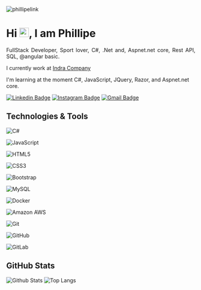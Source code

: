 <p align="left"><img src="https://komarev.com/ghpvc/?username=phillipelink" alt="phillipelink" /></p>


<h1 align = "justify"> Hi <img src="https://media.giphy.com/media/hvRJCLFzcasrR4ia7z/giphy.gif" width="25px">, I am Phillipe</h1>
<p align = "justify">FullStack Developer, Sport lover, C#, .Net and, Aspnet.net core, Rest API, SQL,  @angular basic.</p>

I currently work at [Indra Company](https://www.indracompany.com/pt-br/)

I'm learning at the moment C#, JavaScript, JQuery, Razor, and Aspnet.net core.


[![Linkedin Badge](https://img.shields.io/badge/-phillipe-blue?style=flat-square&logo=Linkedin&logoColor=white&link=https://www.linkedin.com/in/phillipe-marinho-928a89a8/)](https://www.linkedin.com/in/phillipe-marinho-928a89a8/)
[![Instagram Badge](https://img.shields.io/badge/-phillipe-purple?style=flat-square&logo=instagram&logoColor=white&link=https://www.instagram.com/phillipe.pinheiro/)](https://www.instagram.com/phillipe.pinheiro/)
[![Gmail Badge](https://img.shields.io/badge/-phillipe.pinheiro@gmail.com-c14438?style=flat-square&logo=Gmail&logoColor=white&link=mailto:phillipe.pinheiro@gmail.com)](mailto:phillipe.pinheiro@gmail.com)

## Technologies & Tools

![C#](https://img.shields.io/badge/C%23-C%20Sharp-blue)

![JavaScript](https://img.shields.io/badge/-JavaScript-black?style=flat-square&logo=javascript)

![HTML5](https://img.shields.io/badge/-HTML5-E34F26?style=flat-square&logo=html5&logoColor=white)

![CSS3](https://img.shields.io/badge/-CSS3-1572B6?style=flat-square&logo=css3)

![Bootstrap](https://img.shields.io/badge/-Bootstrap-563D7C?style=flat-square&logo=bootstrap)

![MySQL](https://img.shields.io/badge/-MySQL-black?style=flat-square&logo=mysql)

![Docker](https://img.shields.io/badge/-Docker-black?style=flat-square&logo=docker)

![Amazon AWS](https://img.shields.io/badge/Amazon%20AWS-232F3E?style=flat-square&logo=amazon-aws)

![Git](https://img.shields.io/badge/-Git-black?style=flat-square&logo=git)

![GitHub](https://img.shields.io/badge/-GitHub-181717?style=flat-square&logo=github)

![GitLab](https://img.shields.io/badge/-GitLab-FCA121?style=flat-square&logo=gitlab)

## GitHub Stats

![Github Stats](https://github-readme-stats.vercel.app/api?username=phillipelink&show_icons=true&count_private=true&show_icons=true&include_all_commits=true)
![Top Langs](https://github-readme-stats.vercel.app/api/top-langs/?username=phillipelink&hide=TeX&layout=compact)


